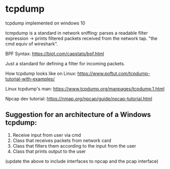 # tcpdump
tcpdump implemented on windows 10


tcmpdump is a standard in network sniffing: parses a readable filter expression -> prints filtered packets received from the network tap. "the cmd equiv of wireshark".


BPF Syntax:
https://biot.com/capstats/bpf.html

Just a standard for defining a filter for incoming packets.

How tcpdump looks like on Linux:
https://www.poftut.com/tcpdump-tutorial-with-examples/


Linux tcpdump's man: https://www.tcpdump.org/manpages/tcpdump.1.html

Npcap dev tutorial: https://nmap.org/npcap/guide/npcap-tutorial.html


Suggestion for an architecture of a Windows tcpdump:
-
1. Receive input from user via cmd
2. Class that receives packets from network card
3. Class that filters them according to the input from the user
4. Class that prints output to the user

(update the above to include interfaces to npcap and the pcap interface)
